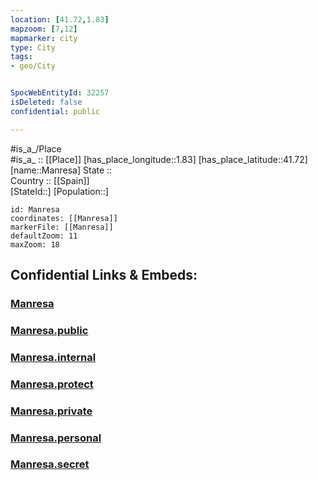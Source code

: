 ```yaml
---
location: [41.72,1.83] 
mapzoom: [7,12] 
mapmarker: city 
type: City
tags:
- geo/City


SpocWebEntityId: 32257
isDeleted: false
confidential: public

---
```

#is_a_/Place  
#is_a_ :: [[Place]] 
[has_place_longitude::1.83] 
[has_place_latitude::41.72] 
[name::Manresa] 
State ::  
Country :: [[Spain]]  
[StateId::] 
[Population::] 



```leaflet
id: Manresa
coordinates: [[Manresa]] 
markerFile: [[Manresa]] 
defaultZoom: 11 
maxZoom: 18
```


## Confidential Links & Embeds: 

### [Manresa](/_Standards/Earth/Continent/Europe/Europe~South/Spain/Provinces~Spain/Catalunya/counties~Cataluña/Barcelona.Province/cities~Barcelona/Manresa.md) 

### [Manresa.public](/_public/Earth/Continent/Europe/Europe~South/Spain/Provinces~Spain/Catalunya/counties~Cataluña/Barcelona.Province/cities~Barcelona/Manresa.public.md) 

### [Manresa.internal](/_internal/Earth/Continent/Europe/Europe~South/Spain/Provinces~Spain/Catalunya/counties~Cataluña/Barcelona.Province/cities~Barcelona/Manresa.internal.md) 

### [Manresa.protect](/_protect/Earth/Continent/Europe/Europe~South/Spain/Provinces~Spain/Catalunya/counties~Cataluña/Barcelona.Province/cities~Barcelona/Manresa.protect.md) 

### [Manresa.private](/_private/Earth/Continent/Europe/Europe~South/Spain/Provinces~Spain/Catalunya/counties~Cataluña/Barcelona.Province/cities~Barcelona/Manresa.private.md) 

### [Manresa.personal](/_personal/Earth/Continent/Europe/Europe~South/Spain/Provinces~Spain/Catalunya/counties~Cataluña/Barcelona.Province/cities~Barcelona/Manresa.personal.md) 

### [Manresa.secret](/_secret/Earth/Continent/Europe/Europe~South/Spain/Provinces~Spain/Catalunya/counties~Cataluña/Barcelona.Province/cities~Barcelona/Manresa.secret.md)

